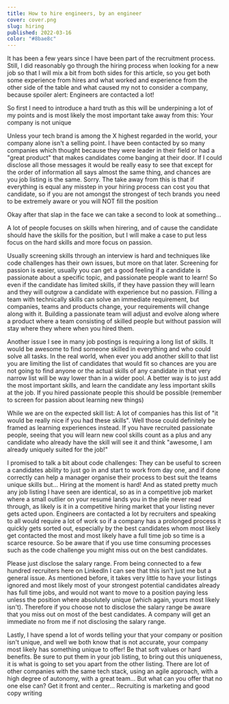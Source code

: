```yaml
---
title: How to hire engineers, by an engineer
cover: cover.png
slug: hiring
published: 2022-03-16
color: "#8bae8c"
---
```


It has been a few years since I have been part of the recruitment process. Still, I did reasonably go through the hiring process when looking for a new job so that I will mix a bit from both sides for this article, so you get both some experience from hires and what worked and experience from the other side of the table and what caused my not to consider a company, because spoiler alert: Engineers are contacted a lot!

So first I need to introduce a hard truth as this will be underpining a lot of my points and is most likely the most important take away from this: Your company is not unique

Unless your tech brand is among the X highest regarded in the world, your company alone isn't a selling point. I have been contacted by so many companies which thought because they were leader in their field or had a "great product" that makes candidates come banging at their door. If I could disclose all those messages it would be really easy to see that except for the order of information all says almost the same thing, and chances are you job listing is the same. Sorry.
The take away from this is that if everything is equal any misstep in your hiring process can cost you that candidate, so if you are not amongst the strongest of tech brands you need to be extremely aware or you will NOT fill the position

Okay after that slap in the face we can take a second to look at something...

A lot of people focuses on skills when hirering, and of cause the candidate should have the skills for the position, but I will make a case to put less focus on the hard skills and more focus on passion.

Usually screening skills through an interview is hard and techniques like code challenges has their own issues, but more on that later.
Screening for passion is easier, usually you can get a good feeling if a candidate is passionate about a specific topic, and passionate people want to learn! So even if the candidate has limited skills, if they have passion they will learn and they will outgrow a candidate with experience but no passion.
Filling a team with technically skills can solve an immediate requirement, but companies, teams and products change, your requirements will change along with it. Building a passionate team will adjust and evolve along where a product where a team consisting of skilled people but without passion will stay where they where when you hired them.

Another issue I see in many job postings is requiring a long list of skills. It would be awesome to find someone skilled in everything and who could solve all tasks. In the real world, when ever you add another skill to that list you are limiting the list of candidates that would fit so chances are you are not going to find anyone or the actual skills of any candidate in that very narrow list will be way lower than in a wider pool.
A better way is to just add the most important skills, and learn the candidate any less important skills at the job. If you hired passionate people this should be possible (remember to screen for passion about learning new things)

While we are on the expected skill list: A lot of companies has this list of "it would be really nice if you had these skills". Well those could definitely be framed as learning experiences instead. If you have recruited passionate people, seeing that you will learn new cool skills count as a plus and any candidate who already have the skill will see it and think "awesome, I am already uniquely suited for the job!"

I promised to talk a bit about code challenges: They can be useful to screen a candidates ability to just go in and start to work from day one, and if done correctly can help a manager organise their process to best suit the teams unique skills but...
Hiring at the moment is hard! And as stated pretty much any job listing I have seen are identical, so as in a competitive job market where a small outlier on your resumé lands you in the pile never read through, as likely is it in a competitive hiring market that your listing never gets acted upon.
Engineers are contacted a lot by recruiters and speaking to all would require a lot of work so if a company has a prolonged process it quickly gets sorted out, especially by the best candidates whom most likely get contacted the most and most likely have a full time job so time is a scarce resource.
So be aware that if you use time consuming processes such as the code challenge you might miss out on the best candidates.

Please just disclose the salary range. From being connected to a few hundred recruiters here on LinkedIn I can see that this isn't just me but a general issue. As mentioned before, it takes very little to have your listings ignored and most likely most of your strongest potential candidates already has full time jobs, and would not want to move to a position paying less unless the position where absolutely unique (which again, yours most likely isn't). Therefore if you choose not to disclose the salary range be aware that you miss out on most of the best candidates. A company will get an immediate no from me if not disclosing the salary range.

Lastly, I have spend a lot of words telling your that your company or position isn't unique, and well we both know that is not accurate, your company most likely has something unique to offer! Be that soft values or hard benefits. Be sure to put them in your job listing, to bring out this uniqueness, it is what is going to set you apart from the other listing. There are lot of other companies with the same tech stack, using an agile approach, with a high degree of autonomy, with a great team... But what can you offer that no one else can? Get it front and center... Recruiting is marketing and good copy writing

